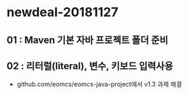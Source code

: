 # newdeal-20181127

## 01 : Maven 기본 자바 프로젝트 폴더 준비

## 02 : 리터럴(literal), 변수, 키보드 입력사용 

- github.com/eomcs/eomcs-java-project에서 v1.3 과제 해결 